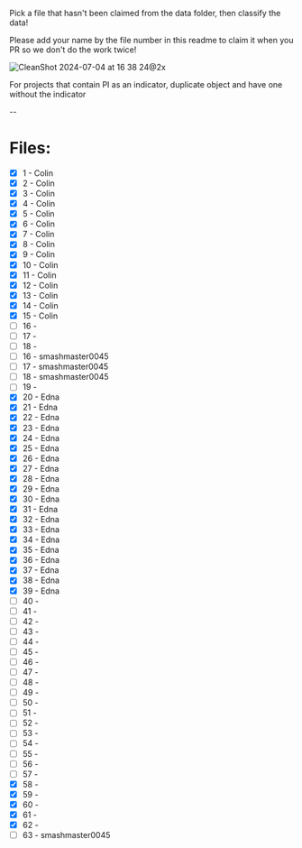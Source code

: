 Pick a file that hasn't been claimed from the data folder, then classify the data!

Please add your name by the file number in this readme to claim it when you PR so we don't do the work twice!

![CleanShot 2024-07-04 at 16 38 24@2x](https://github.com/jaspermayone/ai-fine-tuning/assets/65788728/fe0f1532-93bd-4e80-b6e4-a45e84cd4e31)


For projects that contain PI as an indicator, duplicate object and have one without the indicator


--
# Files: 

- [x] 1 - Colin
- [x] 2 - Colin
- [x] 3 - Colin
- [x] 4 - Colin
- [x] 5 - Colin
- [x] 6 - Colin
- [x] 7 - Colin
- [x] 8 - Colin
- [x] 9 - Colin
- [x] 10 - Colin
- [x] 11 - Colin
- [x] 12 - Colin
- [x] 13 - Colin
- [x] 14 - Colin
- [x] 15 - Colin
- [ ] 16 - 
- [ ] 17 - 
- [ ] 18 - 
- [ ] 16 - smashmaster0045
- [ ] 17 - smashmaster0045
- [ ] 18 - smashmaster0045
- [ ] 19 - 
- [x] 20 - Edna
- [x] 21 - Edna
- [x] 22 - Edna
- [x] 23 - Edna
- [x] 24 - Edna
- [x] 25 - Edna
- [x] 26 - Edna
- [x] 27 - Edna
- [x] 28 - Edna
- [x] 29 - Edna
- [x] 30 - Edna
- [x] 31 - Edna
- [x] 32 - Edna
- [x] 33 - Edna
- [x] 34 - Edna
- [x] 35 - Edna
- [x] 36 - Edna
- [x] 37 - Edna
- [x] 38 - Edna
- [x] 39 - Edna
- [ ] 40 - 
- [ ] 41 - 
- [ ] 42 - 
- [ ] 43 - 
- [ ] 44 - 
- [ ] 45 - 
- [ ] 46 - 
- [ ] 47 - 
- [ ] 48 - 
- [ ] 49 - 
- [ ] 50 - 
- [ ] 51 - 
- [ ] 52 - 
- [ ] 53 - 
- [ ] 54 - 
- [ ] 55 - 
- [ ] 56 - 
- [ ] 57 - 
- [x] 58 - 
- [x] 59 - 
- [x] 60 - 
- [x] 61 - 
- [x] 62 - 
- [ ] 63 - smashmaster0045
